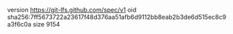 version https://git-lfs.github.com/spec/v1
oid sha256:7ff5673722a23617f48d376aa51afb6d9112bb8eab2b3de6d515ec8c9a3f6c0a
size 9154
